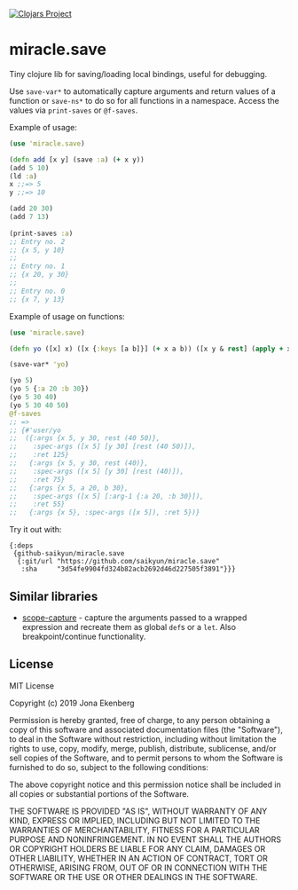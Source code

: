 [![Clojars Project](https://img.shields.io/clojars/v/miracle-save.svg)](https://clojars.org/miracle-save)

# miracle.save
Tiny clojure lib for saving/loading local bindings, useful for debugging.

Use `save-var*` to automatically capture arguments and return values of 
a function or `save-ns*` to do so for all functions in a namespace.
Access the values via `print-saves` or `@f-saves`.

Example of usage:
```clojure
(use 'miracle.save)

(defn add [x y] (save :a) (+ x y))
(add 5 10)
(ld :a)
x ;;=> 5
y ;;=> 10

(add 20 30)
(add 7 13)
 
(print-saves :a)
;; Entry no. 2
;; {x 5, y 10}
;;
;; Entry no. 1
;; {x 20, y 30}
;;
;; Entry no. 0
;; {x 7, y 13}
```

Example of usage on functions:
```clojure
(use 'miracle.save)

(defn yo ([x] x) ([x {:keys [a b]}] (+ x a b)) ([x y & rest] (apply + x y rest)))

(save-var* 'yo)

(yo 5)
(yo 5 {:a 20 :b 30})
(yo 5 30 40)
(yo 5 30 40 50)
@f-saves
;; =>
;; {#'user/yo
;;  ({:args {x 5, y 30, rest (40 50)},
;;    :spec-args ([x 5] [y 30] [rest (40 50)]),
;;    :ret 125}
;;   {:args {x 5, y 30, rest (40)},
;;    :spec-args ([x 5] [y 30] [rest (40)]),
;;    :ret 75}
;;   {:args {x 5, a 20, b 30},
;;    :spec-args ([x 5] [:arg-1 {:a 20, :b 30}]),
;;    :ret 55}
;;   {:args {x 5}, :spec-args ([x 5]), :ret 5})}
```

Try it out with:

```edn
{:deps
 {github-saikyun/miracle.save
  {:git/url "https://github.com/saikyun/miracle.save"
   :sha     "3d54fe9904fd324b82acb2692d46d227505f3891"}}}
```

## Similar libraries

* [scope-capture](https://github.com/vvvvalvalval/scope-capture) - capture the arguments passed to a wrapped expression and recreate them as global `def`s or a `let`. Also breakpoint/continue functionality.


## License

MIT License

Copyright (c) 2019 Jona Ekenberg

Permission is hereby granted, free of charge, to any person obtaining a copy
of this software and associated documentation files (the "Software"), to deal
in the Software without restriction, including without limitation the rights
to use, copy, modify, merge, publish, distribute, sublicense, and/or sell
copies of the Software, and to permit persons to whom the Software is
furnished to do so, subject to the following conditions:

The above copyright notice and this permission notice shall be included in all
copies or substantial portions of the Software.

THE SOFTWARE IS PROVIDED "AS IS", WITHOUT WARRANTY OF ANY KIND, EXPRESS OR
IMPLIED, INCLUDING BUT NOT LIMITED TO THE WARRANTIES OF MERCHANTABILITY,
FITNESS FOR A PARTICULAR PURPOSE AND NONINFRINGEMENT. IN NO EVENT SHALL THE
AUTHORS OR COPYRIGHT HOLDERS BE LIABLE FOR ANY CLAIM, DAMAGES OR OTHER
LIABILITY, WHETHER IN AN ACTION OF CONTRACT, TORT OR OTHERWISE, ARISING FROM,
OUT OF OR IN CONNECTION WITH THE SOFTWARE OR THE USE OR OTHER DEALINGS IN THE
SOFTWARE.
